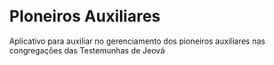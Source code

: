 # PIoneiros Auxiliares
 Aplicativo para auxiliar no gerenciamento dos pioneiros auxiliares nas congregações das Testemunhas de Jeová
